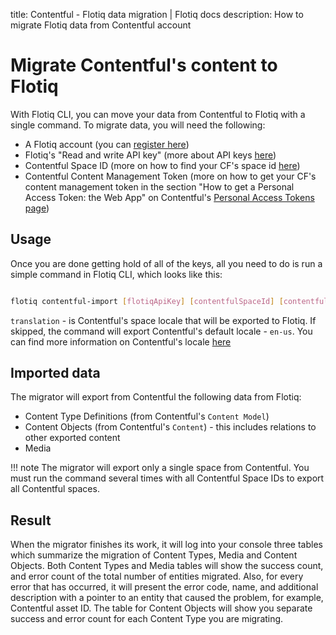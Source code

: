 title: Contentful - Flotiq data migration | Flotiq docs
description: How to migrate Flotiq data from Contentful account

# Migrate Contentful's content to Flotiq

With Flotiq CLI, you can move your data from Contentful to Flotiq with a single command.
To migrate data, you will need the following:

* A Flotiq account (you can [register here](http://editor.flotiq.com/register.html))
* Flotiq's "Read and write API key" (more about API keys [here](../API/index.md))
* Contentful Space ID (more on how to find your CF's space id [here](https://www.contentful.com/help/find-space-id/))
* Contentful Content Management Token (more on how to get your CF's content management token in the section "How to get a Personal Access Token: the Web App" on Contentful's [Personal Access Tokens page](https://www.contentful.com/help/personal-access-tokens/))

## Usage

Once you are done getting hold of all of the keys, all you need to do is run a simple command in Flotiq CLI, which looks like this:

```bash

flotiq contentful-import [flotiqApiKey] [contentfulSpaceId] [contentfulContentManagementToken] [translation (optional)]
```

`translation` - is Contentful's space locale that will be exported to Flotiq. If skipped, the command will export Contentful's default locale - `en-us`. You can find more information on Contentful's locale [here](https://www.contentful.com/help/working-with-translations/)

## Imported data

The migrator will export from Contentful the following data from Flotiq:

* Content Type Definitions (from Contentful's `Content Model`)
* Content Objects (from Contentful's `Content`) - this includes relations to other exported content
* Media

!!! note
    The migrator will export only a single space from Contentful. You must run the command several times with all Contentful Space IDs to export all Contentful spaces.

## Result

When the migrator finishes its work, it will log into your console three tables which summarize the migration of Content Types, Media and Content Objects.
Both Content Types and Media tables will show the success count, and error count of the total number of entities migrated. Also, for every error that has occurred, it will present the error code, name, and additional description with a pointer to an entity that caused the problem, for example, Contentful asset ID.
The table for Content Objects will show you separate success and error count for each Content Type you are migrating.